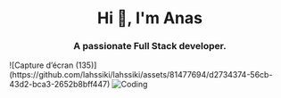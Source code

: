 <h1 align="center">Hi 👋, I'm Anas</h1>
<h3 align="center">A passionate Full Stack developer. </h3>
![Capture d’écran (135)](https://github.com/lahssiki/lahssiki/assets/81477694/d2734374-56cb-43d2-bca3-2652b8bff447)

<img align="" alt="Coding" src="https://dresma.ai/wp-content/uploads/2022/01/Back-End-Developer-Node-JS-2.gif">
